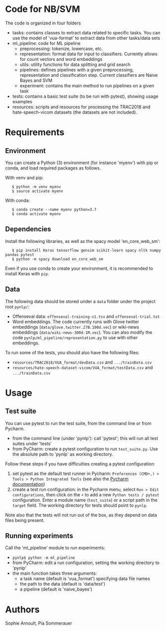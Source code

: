 Code for NB/SVM
===========================

The  code is organized in four folders

- tasks: contains classes to extract data related to specific tasks. You can use the model of 'vua-format' to extract data from other tasks/data sets
- ml_pipeline: code for ML pipeline
    * preprocessing: tokenize, lowercase, etc.
    * representation: format data for input to classifiers. Currently allows for count vectors and word embeddings
    * utils: utility functions for data splitting and grid search
    * pipelines: defines pipelines with a given preprocessing, representation and classification step. Current classifiers are Naive Bayes and SVM
    * experiment: contains the main method to run pipelines on a given task
- tests: contains a basic test suite (to be run with pytest), showing usage examples 
- resources: scripts and resources for processing the TRAC2018 and hate-speech-vicom datasets (the datasets are not included).

Requirements
============
Environment
------------
You can create a Python (3) environment (for instance 'myenv') with pip or conda, and load required packages as follows.

With venv and pip:

```
   $ python -m venv myenv
   $ source activate myenv
```

With conda:

```
   $ conda create --name myenv python=3.7
   $ conda activate myenv
```

Dependencies
-------------
Install the following libraries, as well as the spacy model 'en_core_web_sm':

```
   $ pip install Keras tensorflow gensim scikit-learn spacy nltk numpy pandas pytest
   $ python -m spacy download en_core_web_sm
```
Even if you use conda to create your environment, it is recommended to install Keras with `pip`.

Data
----
The following data should be stored under a `data` folder under the project root `pynlp/`:

* Offenseval data: `offenseval-training-v1.tsv` and `offenseval-trial.txt`
* Word embeddings. The code currently runs with Glove twitter embeddings (`data/glove.twitter.27B.100d.vec`) or wiki-news embeddings (`data/wiki-news-300d-1M.vec`). You can also modify the code `pynlp/ml_pipeline/representation.py` to use with other embeddings.

To run some of the tests, you should also have the following files:

* `resources/TRAC2018/VUA_format/devData.csv` and `.../trainData.csv`
* `resources/hate-speech-dataset-vicom/VUA_format/testData.csv` and `.../trainData.csv`

Usage
=======
Test suite
-----------
You can use pytest to run the test suite, from the command line or from Pycharm.

* from the command line (under 'pynlp'): call 'pytest'; this will run all test suites under 'tests'
* from PyCharm: create a pytest configuration to run `test_suite.py`. Use the absolute path to 'pynlp' as working directory.

Follow these steps if you have difficulties creating a pytest configuration:

1. set pytest as the default test runner in Pycharm: `Preferences (CMD+,) > Tools > Python Integrated Tools` (see also the [Pycharm documentation](https://www.jetbrains.com/help/pycharm/pytest.html))
2. create a test run configuration: in the Pycharm menu, select `Run > Edit configurations`, then click on the `+` to add a new `Python tests / pytest` configuration. Enter a module name (`test_suite`) or a script path in the `target` field. The working directory for tests should point to `pynlp`.

Note also that the tests will not run out of the box, as they depend on data files being present.

Running experiments
--------------------
Call the 'ml_pipeline' module to run experiments:

   * ```pynlp$ python -m ml_pipeline```  
   * from PyCharm: edit a run configuration, setting the working directory to 'pynlp'
   * the main function takes three arguments:
       * a task name (default is 'vua_format') specifying data file names
       * the path to the data (default is 'data/test')
       * a pipeline (default is 'naive_bayes')   

Authors 
=========
Sophie Arnoult, Pia Sommerauer

